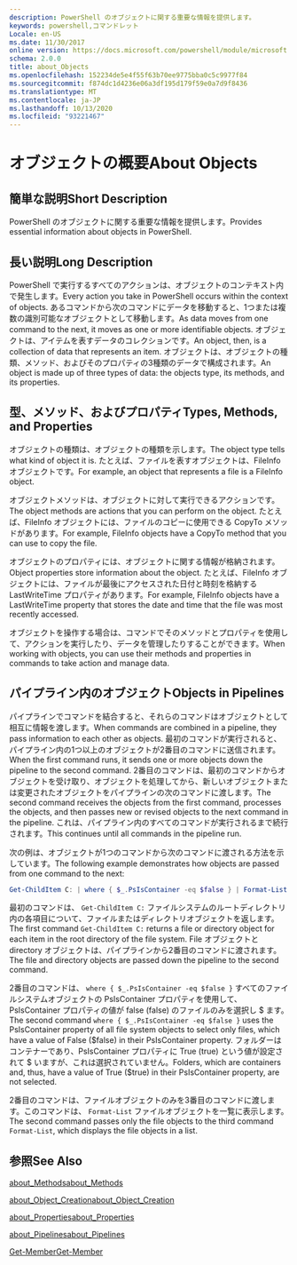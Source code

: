 ```yaml
---
description: PowerShell のオブジェクトに関する重要な情報を提供します。
keywords: powershell,コマンドレット
Locale: en-US
ms.date: 11/30/2017
online version: https://docs.microsoft.com/powershell/module/microsoft.powershell.core/about/about_objects?view=powershell-6&WT.mc_id=ps-gethelp
schema: 2.0.0
title: about_Objects
ms.openlocfilehash: 152234de5e4f55f63b70ee9775bba0c5c9977f84
ms.sourcegitcommit: f874dc1d4236e06a3df195d179f59e0a7d9f8436
ms.translationtype: MT
ms.contentlocale: ja-JP
ms.lasthandoff: 10/13/2020
ms.locfileid: "93221467"
---
```

# <a name="about-objects"></a><span data-ttu-id="08348-104">オブジェクトの概要</span><span class="sxs-lookup"><span data-stu-id="08348-104">About Objects</span></span>

## <a name="short-description"></a><span data-ttu-id="08348-105">簡単な説明</span><span class="sxs-lookup"><span data-stu-id="08348-105">Short Description</span></span>
<span data-ttu-id="08348-106">PowerShell のオブジェクトに関する重要な情報を提供します。</span><span class="sxs-lookup"><span data-stu-id="08348-106">Provides essential information about objects in PowerShell.</span></span>

## <a name="long-description"></a><span data-ttu-id="08348-107">長い説明</span><span class="sxs-lookup"><span data-stu-id="08348-107">Long Description</span></span>

<span data-ttu-id="08348-108">PowerShell で実行するすべてのアクションは、オブジェクトのコンテキスト内で発生します。</span><span class="sxs-lookup"><span data-stu-id="08348-108">Every action you take in PowerShell occurs within the context of objects.</span></span> <span data-ttu-id="08348-109">あるコマンドから次のコマンドにデータを移動すると、1つまたは複数の識別可能なオブジェクトとして移動します。</span><span class="sxs-lookup"><span data-stu-id="08348-109">As data moves from one command to the next, it moves as one or more identifiable objects.</span></span> <span data-ttu-id="08348-110">オブジェクトは、アイテムを表すデータのコレクションです。</span><span class="sxs-lookup"><span data-stu-id="08348-110">An object, then, is a collection of data that represents an item.</span></span> <span data-ttu-id="08348-111">オブジェクトは、オブジェクトの種類、メソッド、およびそのプロパティの3種類のデータで構成されます。</span><span class="sxs-lookup"><span data-stu-id="08348-111">An object is made up of three types of data: the objects type, its methods, and its properties.</span></span>

## <a name="types-methods-and-properties"></a><span data-ttu-id="08348-112">型、メソッド、およびプロパティ</span><span class="sxs-lookup"><span data-stu-id="08348-112">Types, Methods, and Properties</span></span>

<span data-ttu-id="08348-113">オブジェクトの種類は、オブジェクトの種類を示します。</span><span class="sxs-lookup"><span data-stu-id="08348-113">The object type tells what kind of object it is.</span></span> <span data-ttu-id="08348-114">たとえば、ファイルを表すオブジェクトは、FileInfo オブジェクトです。</span><span class="sxs-lookup"><span data-stu-id="08348-114">For example, an object that represents a file is a FileInfo object.</span></span>

<span data-ttu-id="08348-115">オブジェクトメソッドは、オブジェクトに対して実行できるアクションです。</span><span class="sxs-lookup"><span data-stu-id="08348-115">The object methods are actions that you can perform on the object.</span></span>
<span data-ttu-id="08348-116">たとえば、FileInfo オブジェクトには、ファイルのコピーに使用できる CopyTo メソッドがあります。</span><span class="sxs-lookup"><span data-stu-id="08348-116">For example, FileInfo objects have a CopyTo method that you can use to copy the file.</span></span>

<span data-ttu-id="08348-117">オブジェクトのプロパティには、オブジェクトに関する情報が格納されます。</span><span class="sxs-lookup"><span data-stu-id="08348-117">Object properties store information about the object.</span></span> <span data-ttu-id="08348-118">たとえば、FileInfo オブジェクトには、ファイルが最後にアクセスされた日付と時刻を格納する LastWriteTime プロパティがあります。</span><span class="sxs-lookup"><span data-stu-id="08348-118">For example, FileInfo objects have a LastWriteTime property that stores the date and time that the file was most recently accessed.</span></span>

<span data-ttu-id="08348-119">オブジェクトを操作する場合は、コマンドでそのメソッドとプロパティを使用して、アクションを実行したり、データを管理したりすることができます。</span><span class="sxs-lookup"><span data-stu-id="08348-119">When working with objects, you can use their methods and properties in commands to take action and manage data.</span></span>

## <a name="objects-in-pipelines"></a><span data-ttu-id="08348-120">パイプライン内のオブジェクト</span><span class="sxs-lookup"><span data-stu-id="08348-120">Objects in Pipelines</span></span>

<span data-ttu-id="08348-121">パイプラインでコマンドを結合すると、それらのコマンドはオブジェクトとして相互に情報を渡します。</span><span class="sxs-lookup"><span data-stu-id="08348-121">When commands are combined in a pipeline, they pass information to each other as objects.</span></span> <span data-ttu-id="08348-122">最初のコマンドが実行されると、パイプライン内の1つ以上のオブジェクトが2番目のコマンドに送信されます。</span><span class="sxs-lookup"><span data-stu-id="08348-122">When the first command runs, it sends one or more objects down the pipeline to the second command.</span></span> <span data-ttu-id="08348-123">2番目のコマンドは、最初のコマンドからオブジェクトを受け取り、オブジェクトを処理してから、新しいオブジェクトまたは変更されたオブジェクトをパイプラインの次のコマンドに渡します。</span><span class="sxs-lookup"><span data-stu-id="08348-123">The second command receives the objects from the first command, processes the objects, and then passes new or revised objects to the next command in the pipeline.</span></span>
<span data-ttu-id="08348-124">これは、パイプライン内のすべてのコマンドが実行されるまで続行されます。</span><span class="sxs-lookup"><span data-stu-id="08348-124">This continues until all commands in the pipeline run.</span></span>

<span data-ttu-id="08348-125">次の例は、オブジェクトが1つのコマンドから次のコマンドに渡される方法を示しています。</span><span class="sxs-lookup"><span data-stu-id="08348-125">The following example demonstrates how objects are passed from one command to the next:</span></span>

```powershell
Get-ChildItem C: | where { $_.PsIsContainer -eq $false } | Format-List
```

<span data-ttu-id="08348-126">最初のコマンドは、 `Get-ChildItem C:` ファイルシステムのルートディレクトリ内の各項目について、ファイルまたはディレクトリオブジェクトを返します。</span><span class="sxs-lookup"><span data-stu-id="08348-126">The first command `Get-ChildItem C:` returns a file or directory object for each item in the root directory of the file system.</span></span> <span data-ttu-id="08348-127">File オブジェクトと directory オブジェクトは、パイプラインから2番目のコマンドに渡されます。</span><span class="sxs-lookup"><span data-stu-id="08348-127">The file and directory objects are passed down the pipeline to the second command.</span></span>

<span data-ttu-id="08348-128">2番目のコマンドは、 `where { $_.PsIsContainer -eq $false }` すべてのファイルシステムオブジェクトの PsIsContainer プロパティを使用して、PsIsContainer プロパティの値が false (false) のファイルのみを選択し \$ ます。</span><span class="sxs-lookup"><span data-stu-id="08348-128">The second command `where { $_.PsIsContainer -eq $false }` uses the PsIsContainer property of all file system objects to select only files, which have a value of False (\$false) in their PsIsContainer property.</span></span> <span data-ttu-id="08348-129">フォルダーはコンテナーであり、PsIsContainer プロパティに True (true) という値が設定されて \$ いますが、これは選択されていません。</span><span class="sxs-lookup"><span data-stu-id="08348-129">Folders, which are containers and, thus, have a value of True (\$true) in their PsIsContainer property, are not selected.</span></span>

<span data-ttu-id="08348-130">2番目のコマンドは、ファイルオブジェクトのみを3番目のコマンドに渡します。このコマンドは、 `Format-List` ファイルオブジェクトを一覧に表示します。</span><span class="sxs-lookup"><span data-stu-id="08348-130">The second command passes only the file objects to the third command `Format-List`, which displays the file objects in a list.</span></span>

## <a name="see-also"></a><span data-ttu-id="08348-131">参照</span><span class="sxs-lookup"><span data-stu-id="08348-131">See Also</span></span>

[<span data-ttu-id="08348-132">about_Methods</span><span class="sxs-lookup"><span data-stu-id="08348-132">about_Methods</span></span>](about_Methods.md)

[<span data-ttu-id="08348-133">about_Object_Creation</span><span class="sxs-lookup"><span data-stu-id="08348-133">about_Object_Creation</span></span>](about_Object_Creation.md)

[<span data-ttu-id="08348-134">about_Properties</span><span class="sxs-lookup"><span data-stu-id="08348-134">about_Properties</span></span>](about_Properties.md)

[<span data-ttu-id="08348-135">about_Pipelines</span><span class="sxs-lookup"><span data-stu-id="08348-135">about_Pipelines</span></span>](about_Pipelines.md)

[<span data-ttu-id="08348-136">Get-Member</span><span class="sxs-lookup"><span data-stu-id="08348-136">Get-Member</span></span>](xref:Microsoft.PowerShell.Utility.Get-Member)
